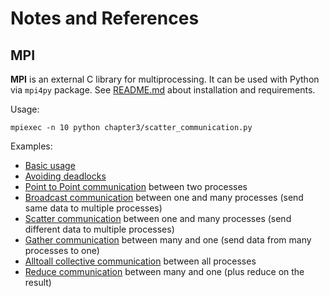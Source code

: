 # Notes and References

## MPI

**MPI** is an external C library for multiprocessing. It can be used with
Python via `mpi4py` package. See [README.md](README.md#requirements) about
installation and requirements.

Usage:
```
mpiexec -n 10 python chapter3/scatter_communication.py
```

Examples:

 - [Basic usage](chapter3/mpi4py_basic_usage.py)
 - [Avoiding deadlocks](chapter3/mpi4py_avoiding_deadlock.py)
 - [Point to Point communication](chapter3/mpi4py_communication_point_to_point.py)
   between two processes
 - [Broadcast communication](chapter3/mpi4py_communication_broacast.py) between
   one and many processes (send same data to multiple processes)
 - [Scatter communication](chapter3/mpi4py_communication_scatter.py) between
   one and many processes (send different data to multiple processes)
 - [Gather communication](chapter3/mpi4py_communication_gather.py) between many
   and one (send data from many processes to one)
 - [Alltoall collective communication](chapter3/mpi4py_communication_alltoall.py)
   between all processes
 - [Reduce communication](chapter3/mpi4py_communication_reduce.py) between many
   and one (plus reduce on the result)

